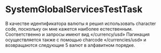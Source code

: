 # SystemGlobalServicesTestTask
В качестве идентификатора валюты я решил использовать character code, поскольку он мне кажется наиболее естественным. Соответственно и запросы имеют вид «/currency/usd» Пагинация осуществляется также с помощью charcode «/currencies/usd» и возвращаются следующие 5 валют в алфавитном порядке.
